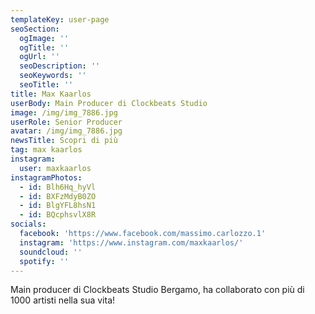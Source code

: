```yaml
---
templateKey: user-page
seoSection:
  ogImage: ''
  ogTitle: ''
  ogUrl: ''
  seoDescription: ''
  seoKeywords: ''
  seoTitle: ''
title: Max Kaarlos
userBody: Main Producer di Clockbeats Studio
image: /img/img_7886.jpg
userRole: Senior Producer
avatar: /img/img_7886.jpg
newsTitle: Scopri di più
tag: max kaarlos
instagram:
  user: maxkaarlos
instagramPhotos:
  - id: Blh6Hq_hyVl
  - id: BXFzMdyB0ZO
  - id: BlgYFL8hsN1
  - id: BQcphsvlX8R
socials:
  facebook: 'https://www.facebook.com/massimo.carlozzo.1'
  instagram: 'https://www.instagram.com/maxkaarlos/'
  soundcloud: ''
  spotify: ''
---
```

Main producer di Clockbeats Studio Bergamo, ha collaborato con più di 1000 artisti nella sua vita!
